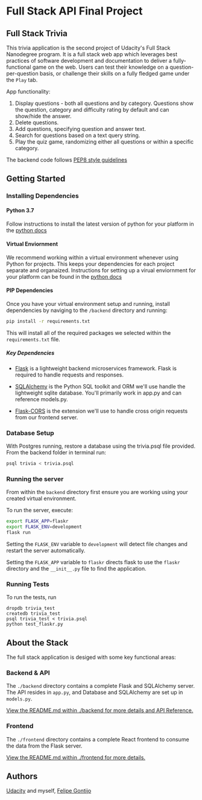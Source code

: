 # Full Stack API Final Project

## Full Stack Trivia

This trivia application is the second project of Udacity's Full Stack Nanodegree program. It is a full stack web app which leverages best practices of software development and documentation to deliver a fully-functional game on the web. Users can test their knowledge on a question-per-question basis, or challenge their skills on a fully fledged game under the `Play` tab.

App functionality:

1) Display questions - both all questions and by category. Questions show the question, category and difficulty rating by default and can show/hide the answer. 
2) Delete questions.
3) Add questions, specifying question and answer text.
4) Search for questions based on a text query string.
5) Play the quiz game, randomizing either all questions or within a specific category.

The backend code follows [PEP8 style guidelines](https://www.python.org/dev/peps/pep-0008/)

## Getting Started

### Installing Dependencies

#### Python 3.7

Follow instructions to install the latest version of python for your platform in the [python docs](https://docs.python.org/3/using/unix.html#getting-and-installing-the-latest-version-of-python)

#### Virtual Enviornment

We recommend working within a virtual environment whenever using Python for projects. This keeps your dependencies for each project separate and organaized. Instructions for setting up a virual enviornment for your platform can be found in the [python docs](https://packaging.python.org/guides/installing-using-pip-and-virtual-environments/)

#### PIP Dependencies

Once you have your virtual environment setup and running, install dependencies by naviging to the `/backend` directory and running:

```bash
pip install -r requirements.txt
```

This will install all of the required packages we selected within the `requirements.txt` file.

##### Key Dependencies

- [Flask](http://flask.pocoo.org/)  is a lightweight backend microservices framework. Flask is required to handle requests and responses.

- [SQLAlchemy](https://www.sqlalchemy.org/) is the Python SQL toolkit and ORM we'll use handle the lightweight sqlite database. You'll primarily work in app.py and can reference models.py. 

- [Flask-CORS](https://flask-cors.readthedocs.io/en/latest/#) is the extension we'll use to handle cross origin requests from our frontend server. 

### Database Setup
With Postgres running, restore a database using the trivia.psql file provided. From the backend folder in terminal run:
```bash
psql trivia < trivia.psql
```

### Running the server

From within the `backend` directory first ensure you are working using your created virtual environment.

To run the server, execute:

```bash
export FLASK_APP=flaskr
export FLASK_ENV=development
flask run
```

Setting the `FLASK_ENV` variable to `development` will detect file changes and restart the server automatically.

Setting the `FLASK_APP` variable to `flaskr` directs flask to use the `flaskr` directory and the `__init__.py` file to find the application. 

### Running Tests

To run the tests, run

```
dropdb trivia_test
createdb trivia_test
psql trivia_test < trivia.psql
python test_flaskr.py
```

## About the Stack

The full stack application is desiged with some key functional areas:

### Backend & API

The `./backend` directory contains a complete Flask and SQLAlchemy server. The API resides in `app.py`, and Database and SQLAlchemy are set up in `models.py`.

[View the README.md within ./backend for more details and API Reference.](./backend/README.md)

### Frontend

The `./frontend` directory contains a complete React frontend to consume the data from the Flask server.

[View the README.md within ./frontend for more details.](./frontend/README.md)

## Authors

[Udacity](http://udacity.com) and myself, [Felipe Gontijo](http://github.com/felipegontijo)